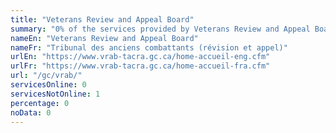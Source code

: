 ```yaml
---
title: "Veterans Review and Appeal Board"
summary: "0% of the services provided by Veterans Review and Appeal Board are available end-to-end online. 0 are available online, and 1 are not available online."
nameEn: "Veterans Review and Appeal Board"
nameFr: "Tribunal des anciens combattants (révision et appel)"
urlEn: "https://www.vrab-tacra.gc.ca/home-accueil-eng.cfm"
urlFr: "https://www.vrab-tacra.gc.ca/home-accueil-fra.cfm"
url: "/gc/vrab/"
servicesOnline: 0
servicesNotOnline: 1
percentage: 0
noData: 0
---
```

